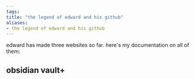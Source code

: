 ```yaml
---
tags: 
title: "the legend of edward and his github"
aliases:
- the legend of edward and his github
---
```


edward has made three websites so far. here's my documentation on all of them:

## obsidian vault+

